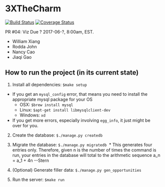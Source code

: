 # 3XTheCharm
[![Build Status](https://travis-ci.org/wxiang54/3XTheCharm.svg?branch=master)](https://travis-ci.org/wxiang54/3XTheCharm.svg)
[![Coverage Status](https://coveralls.io/repos/github/wxiang54/3XTheCharm/badge.svg?branch=master)](https://coveralls.io/github/wxiang54/3XTheCharm?branch=master)

PR #04: Viz Due ? 2017-06-?, 8:00am, EST.

* William Xiang
* Rodda John
* Nancy Cao
* Jiaqi Gao


## How to run the project (in its current state)
1. Install all dependencies:  `$make setup`

  * If you get an `mysql_config` error, that means you need to install the appropriate mysql package for your OS
    * OSX: `$brew install mysql`
    * Linux: `$apt-get install libmysqlclient-dev`
    * Windows: `xd`
  * If you get more errors, especially involving `egg_info`, it just might be over for you.
  
2. Create the database:  `$./manage.py createdb`

3. Migrate the database:  `$./manage.py migratedb`
  * This generates four entries only. Therefore, given n is the number of times the command is run, your entries in the database will total to the arithmetic sequence a_n = a_1 + 4n --Stern
  
4. (Optional) Generate filler data:  `$./manage.py gen_opportunities`

5. Run the server:  `$make run`

